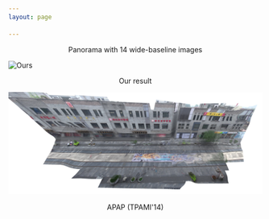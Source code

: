 ```yaml
---
layout: page

---
```


<p align="center">Panorama with 14 wide-baseline images</p>

![Ours](/images/panorama/street1-ours.png)

<p align="center">Our result</p>

![Ours](/images/panorama/street1-apap.png)

<p align="center">APAP (TPAMI'14)</p>